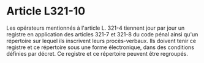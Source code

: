 # Article L321-10

Les opérateurs mentionnés à l'article L. 321-4 tiennent jour par jour un registre en application des articles 321-7 et 321-8 du code pénal ainsi qu'un répertoire sur lequel ils inscrivent leurs procès-verbaux. Ils doivent tenir ce registre et ce répertoire sous une forme électronique, dans des conditions définies par décret. Ce registre et ce répertoire peuvent être regroupés.

